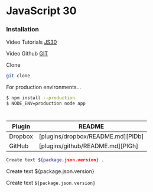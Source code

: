 # JavaScript 30

### Installation

Video Tutorials [JS30](https://www.google.com/url?sa=t&rct=j&q=&esrc=s&source=web&cd=2&cad=rja&uact=8&ved=2ahUKEwiy48SLj5DlAhUrRBUIHakoBhQQwqsBMAF6BAgJEAQ&url=https%3A%2F%2Fwww.youtube.com%2Fwatch%3Fv%3DVuN8qwZoego&usg=AOvVaw2UfIDOZVbkB5vLvHvlaXze) 

Video Github [GIT](https://www.google.com/url?sa=t&rct=j&q=&esrc=s&source=web&cd=12&cad=rja&uact=8&ved=2ahUKEwiy48SLj5DlAhUrRBUIHakoBhQQFjALegQIARAB&url=https%3A%2F%2Fgithub.com%2Fwesbos%2FJavaScript30&usg=AOvVaw0tIPmVWt-5_NrhIO-sMN2H) 

Clone

```sh
git clone
```

For production environments...

```sh
$ npm install --production
$ NODE_ENV=production node app
```

#
| Plugin | README |
| ------ | ------ |
| Dropbox | [plugins/dropbox/README.md][PlDb] |
| GitHub | [plugins/github/README.md][PlGh] |


```sh
Create text ${package.json.version} .
```
Create text ${package.json.version}

Create text `${package.json.version}` 
